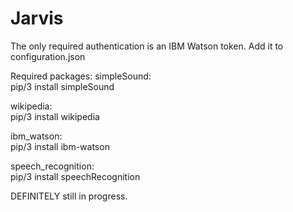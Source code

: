 # Jarvis
 The only required authentication is an IBM Watson token. Add it to configuration.json
 
 Required packages:
  simpleSound:\
    pip/3 install simpleSound
   
  wikipedia:\
    pip/3 install wikipedia
   
  ibm_watson:\
    pip/3 install ibm-watson
   
  
  speech_recognition:\
    pip/3 install speechRecognition
  
 
 DEFINITELY still in progress.
